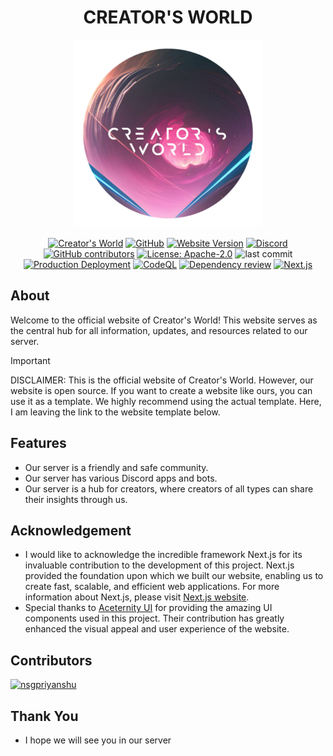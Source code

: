 <div align="center">

# CREATOR'S WORLD

<img src="src/app/favicon.ico" alt="My Colors Icon" width="300" height="300" />

[![Creator's World](https://img.shields.io/badge/Creator's_World-Visit-ef629f.svg)](https://creatorsworld.vercel.app)
[![GitHub](https://img.shields.io/badge/GitHub-creatorsworld-white.svg?logo=github)](https://github.com/nsgpriyanshu/creatorsworld)
[![Website Version](https://img.shields.io/badge/Website_Version-1.0.3-brightGreen.svg)](https://github.com/nsgpriyanshu/creatorsworld/releases/latest)
[![Discord](https://img.shields.io/discord/855781247480496130.svg?color=5865F2&logo=discord&logoColor=white)](https://discord.gg/7SAcEv7MDd)
[![GitHub contributors](https://img.shields.io/github/contributors/nsgpriyanshu/creatorsworld.svg?color=crimson)](https://github.com/nsgpriyanshu/creatorsworld/graphs/contributors)
[![License: Apache-2.0](https://img.shields.io/badge/License-Apache--2.0-blue.svg)](https://opensource.org/licenses/Apache-2.0)
![last commit](https://img.shields.io/github/last-commit/nsgpriyanshu/creatorsworld.svg)
[![Production Deployment](https://github.com/nsgpriyanshu/creatorsworld/actions/workflows/nextjs.yml/badge.svg)](https://github.com/nsgpriyanshu/creatorsworld/actions/workflows/nextjs.yml)
[![CodeQL](https://github.com/nsgpriyanshu/creatorsworld/actions/workflows/codeql.yml/badge.svg)](https://github.com/nsgpriyanshu/creatorsworld/actions/workflows/codeql.yml)
[![Dependency review](https://github.com/nsgpriyanshu/creatorsworld/actions/workflows/dependency-review.yml/badge.svg)](https://github.com/nsgpriyanshu/creatorsworld/actions/workflows/dependency-review.yml)
[![Next.js](https://img.shields.io/badge/Next.js-14.2.3-black.svg?logo=next.js)](https://nextjs.org/)


</div>

## About

Welcome to the official website of Creator's World! This website serves as the central hub for all information, updates, and resources related to our server.

> [!IMPORTANT]
> DISCLAIMER: This is the official website of Creator's World. However, our website is open source. If you want to create a website like ours, you can use it as a template. We highly recommend using the actual template. Here, I am leaving the link to the website template below.

## Features

- Our server is a friendly and safe community.
- Our server has various Discord apps and bots.
- Our server is a hub for creators, where creators of all types can share their insights through us.

## Acknowledgement

- I would like to acknowledge the incredible framework Next.js for its invaluable contribution to the development of this project. Next.js provided the foundation upon which we built our website, enabling us to create fast, scalable, and efficient web applications. For more information about Next.js, please visit [Next.js website](https://nextjs.org/).
- Special thanks to [Aceternity UI](https://ui.aceternity.com/) for providing the amazing UI components used in this project. Their contribution has greatly enhanced the visual appeal and user experience of the website.

## Contributors

[![nsgpriyanshu](https://img.shields.io/badge/nsgpriyanshu-Developer-red.svg)](https://nsgpriyanshu.github.io)

## Thank You

- I hope we will see you in our server
